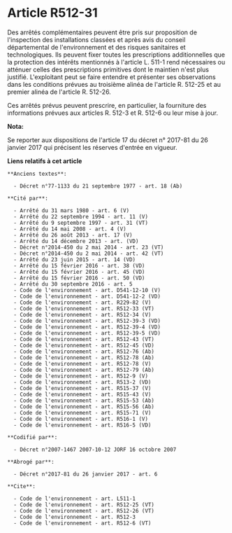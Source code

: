 # Article R512-31

Des arrêtés complémentaires peuvent être pris sur proposition de l'inspection des installations classées et après avis du
conseil départemental de l'environnement et des risques sanitaires et technologiques. Ils peuvent fixer toutes les
prescriptions additionnelles que la protection des intérêts mentionnés à l'article L. 511-1 rend nécessaires ou atténuer
celles des prescriptions primitives dont le maintien n'est plus justifié. L'exploitant peut se faire entendre et présenter
ses observations dans les conditions prévues au troisième alinéa de l'article R. 512-25 et au premier alinéa de l'article R.
512-26. 

Ces arrêtés prévus peuvent prescrire, en particulier, la fourniture des informations prévues aux articles R. 512-3 et R.
512-6 ou leur mise à jour.

**Nota:**

Se reporter aux dispositions de l'article 17 du décret n° 2017-81 du 26 janvier 2017 qui précisent les réserves d'entrée en
vigueur.

**Liens relatifs à cet article**

	**Anciens textes**:

	  - Décret n°77-1133 du 21 septembre 1977 - art. 18 (Ab)

	**Cité par**:

	  - Arrêté du 31 mars 1980 - art. 6 (V)
	  - Arrêté du 22 septembre 1994 - art. 11 (V)
	  - Arrêté du 9 septembre 1997 - art. 31 (VT)
	  - Arrêté du 14 mai 2008 - art. 4 (V)
	  - Arrêté du 26 août 2013 - art. 17 (V)
	  - Arrêté du 14 décembre 2013 - art. (VD)
	  - Décret n°2014-450 du 2 mai 2014 - art. 23 (VT)
	  - Décret n°2014-450 du 2 mai 2014 - art. 42 (VT)
	  - Arrêté du 23 juin 2015 - art. 14 (VD)
	  - Arrêté du 15 février 2016 - art. 38 (VD)
	  - Arrêté du 15 février 2016 - art. 45 (VD)
	  - Arrêté du 15 février 2016 - art. 50 (VD)
	  - Arrêté du 30 septembre 2016 - art. 5
	  - Code de l'environnement - art. D541-12-10 (V)
	  - Code de l'environnement - art. D541-12-2 (VD)
	  - Code de l'environnement - art. R229-82 (V)
	  - Code de l'environnement - art. R512-33 (VT)
	  - Code de l'environnement - art. R512-34 (V)
	  - Code de l'environnement - art. R512-39-3 (VD)
	  - Code de l'environnement - art. R512-39-4 (VD)
	  - Code de l'environnement - art. R512-39-5 (VD)
	  - Code de l'environnement - art. R512-43 (VT)
	  - Code de l'environnement - art. R512-45 (VD)
	  - Code de l'environnement - art. R512-76 (Ab)
	  - Code de l'environnement - art. R512-78 (Ab)
	  - Code de l'environnement - art. R512-78 (V)
	  - Code de l'environnement - art. R512-79 (Ab)
	  - Code de l'environnement - art. R512-9 (V)
	  - Code de l'environnement - art. R513-2 (VD)
	  - Code de l'environnement - art. R515-37 (V)
	  - Code de l'environnement - art. R515-43 (V)
	  - Code de l'environnement - art. R515-53 (Ab)
	  - Code de l'environnement - art. R515-56 (Ab)
	  - Code de l'environnement - art. R515-71 (V)
	  - Code de l'environnement - art. R516-1 (V)
	  - Code de l'environnement - art. R516-5 (VD)

	**Codifié par**:

	  - Décret n°2007-1467 2007-10-12 JORF 16 octobre 2007

	**Abrogé par**:

	  - Décret n°2017-81 du 26 janvier 2017 - art. 6

	**Cite**:

	  - Code de l'environnement - art. L511-1
	  - Code de l'environnement - art. R512-25 (VT)
	  - Code de l'environnement - art. R512-26 (VT)
	  - Code de l'environnement - art. R512-3
	  - Code de l'environnement - art. R512-6 (VT)
